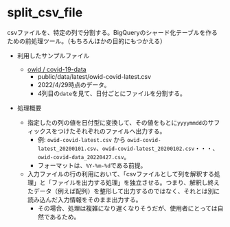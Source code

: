 # split_csv_file
csvファイルを、特定の列で分割する。BigQueryのシャード化テーブルを作るための前処理ツール。（もちろんほかの目的にもつかえる）

- 利用したサンプルファイル
  - [owid / covid-19-data](https://github.com/owid/covid-19-data/tree/master/public/data)
    - public/data/latest/owid-covid-latest.csv
    - 2022/4/29時点のデータ。
    - 4列目の`date`を見て、日付ごとにファイルを分割する。

- 処理概要
  - 指定したの列の値を日付型に変換して、その値をもとに`yyyymmdd`のサフィックスをつけたそれぞれのファイルへ出力する。
    - 例: `owid-covid-latest.csv` から `owid-covid-latest_20200101.csv`、`owid-covid-latest_20200102.csv`・・・、`owid-covid-data_20220427.csv`。
    - フォーマットは、`%Y-%m-%d`である前提。
  - 入力ファイルの行の利用において、「csvファイルとして列を解釈する処理」と「ファイルを出力する処理」を独立させる。つまり、解釈し終えたデータ（例えば配列）を整形して出力するのではなく、それとは別に読み込んだ入力情報をそのまま出力する。
    - その場合、処理は複雑になり遅くなりそうだが、使用者にとっては自然であるため。
